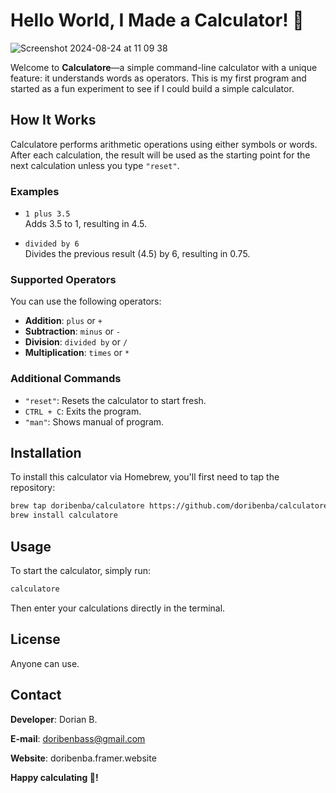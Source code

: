 # Hello World, I Made a Calculator! 🎉

![Screenshot 2024-08-24 at 11 09 38](https://github.com/user-attachments/assets/d114c749-70b8-45dd-88a8-34f84e4a28a3)

Welcome to **Calculatore**—a simple command-line calculator with a unique feature: it understands words as operators. This is my first program and started as a fun experiment to see if I could build a simple calculator.

## How It Works

Calculatore performs arithmetic operations using either symbols or words. After each calculation, the result will be used as the starting point for the next calculation unless you type `"reset"`.

### Examples

- `1 plus 3.5`  
  Adds 3.5 to 1, resulting in 4.5.

- `divided by 6`  
  Divides the previous result (4.5) by 6, resulting in 0.75.

### Supported Operators

You can use the following operators:

- **Addition**: `plus` or `+`
- **Subtraction**: `minus` or `-`
- **Division**: `divided by` or `/`
- **Multiplication**: `times` or `*`

### Additional Commands

- `"reset"`: Resets the calculator to start fresh.
- `CTRL + C`: Exits the program.
- `"man"`: Shows manual of program.

## Installation

To install this calculator via Homebrew, you'll first need to tap the repository:

```bash
brew tap doribenba/calculatore https://github.com/doribenba/calculatore.git
brew install calculatore
 ```

## Usage

To start the calculator, simply run:

```bash
calculatore
 ```

Then enter your calculations directly in the terminal.


## License

Anyone can use.

## Contact

**Developer**: Dorian B.

**E-mail**: doribenbass@gmail.com

**Website**: doribenba.framer.website

**Happy calculating 🎉!**
